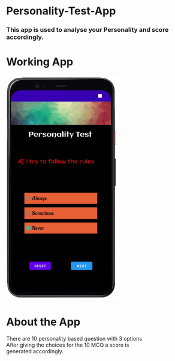 # Personality-Test-App
### This app is used to analyse your Personality and score accordingly.

# Working App
<img src ="screen-ss.jpg" height="600" width="300">

# About the App 
There are 10 personality based question with 3 options <br/> 
After giving the choices for the 10 MCQ a score is  <br/> 
generated accordingly.
